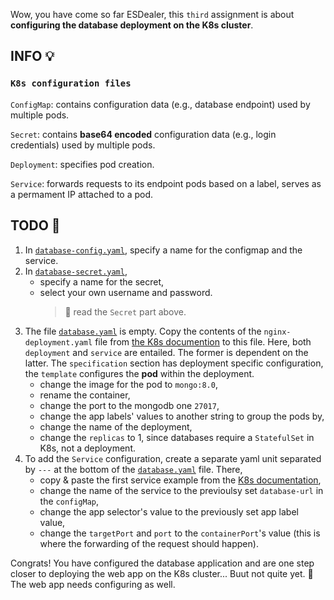 Wow, you have come so far ESDealer, this `third` assignment is about **configuring the database deployment on the K8s cluster**.

## INFO 💡
### `K8s configuration files`
`ConfigMap`: contains configuration data (e.g., database endpoint) used by multiple pods.

`Secret`: contains **base64 encoded** configuration data (e.g., login credentials) used by multiple pods.

`Deployment`: specifies pod creation.

`Service`: forwards requests to its endpoint pods based on a label, serves as a permament IP attached to a pod.


## TODO 🎅
1. In [`database-config.yaml`](https://github.com/zezl7/esd-2024-kubernetes/blob/main/workshop/3_Create_Configurations/database-config.yaml), specify a name for the configmap and the service.
2. In [`database-secret.yaml`](https://github.com/zezl7/esd-2024-kubernetes/blob/main/workshop/3_Create_Configurations/database-secret.yaml), 
    - specify a name for the secret,
    - select your own username and password.
        > 🚧 read the `Secret` part above.
3. The file [`database.yaml`](https://github.com/zezl7/esd-2024-kubernetes/blob/main/workshop/3_Create_Configurations/database.yaml) is empty. Copy the contents of the `nginx-deployment.yaml` file from [the K8s documention](https://kubernetes.io/docs/concepts/workloads/controllers/deployment/) to this file. Here, both `deployment` and `service` are entailed. The former is dependent on the latter. The `specification` section has deployment specific configuration, the `template` configures the **pod** within the deployment.
    - change the image for the pod to `mongo:8.0`,
    - rename the container,
    - change the port to the mongodb one `27017`,
    - change the app labels' values to another string to group the pods by,
    - change the name of the deployment,
    - change the `replicas` to 1, since databases require a `StatefulSet` in K8s, not a deployment.
4. To add the `Service` configuration, create a separate yaml unit separated by `---` at the bottom of the [`database.yaml`](https://github.com/zezl7/esd-2024-kubernetes/blob/main/workshop/3_Create_Configurations/database.yaml) file. There,
    - copy & paste the first service example from the [K8s documentation](https://kubernetes.io/docs/concepts/services-networking/service/),
    - change the name of the service to the previoulsy set `database-url` in the `configMap`,
    - change the app selector's value to the previously set app label value,
    - change the `targetPort` and `port` to the `containerPort`'s value (this is where the forwarding of the request should happen).

Congrats! You have configured the database application and are one step closer to deploying the web app on the K8s cluster... Buut not quite yet. 💆 The web app needs configuring as well.
